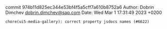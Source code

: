 commit 974b11d825ec344e53bf4f5a5cff7a610b8752a6
Author: Dobrin Dimchev <dobrin.dimchev@sap.com>
Date:   Wed Mar 1 17:31:49 2023 +0200

    chore(ui5-media-gallery): correct property jsdocs names (#6622)
